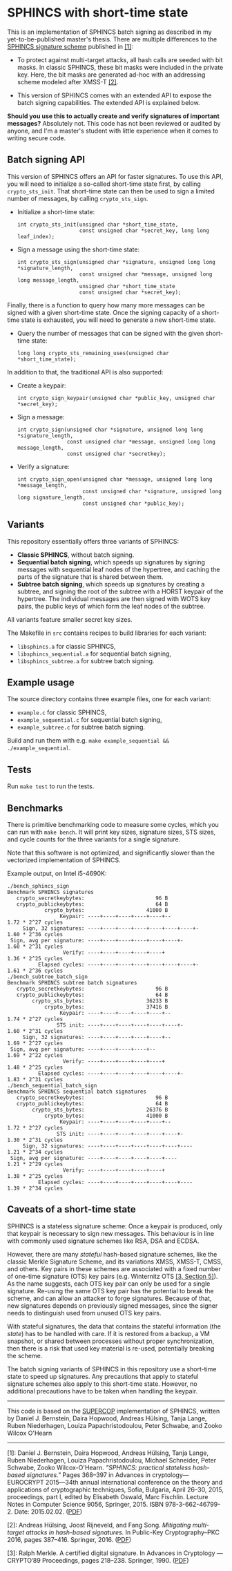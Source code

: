 # SPHINCS with short-time state

This is an implementation of SPHINCS batch signing as described in my
yet-to-be-published master's thesis.
There are multiple differences to
the [SPHINCS signature scheme](https://sphincs.cr.yp.to/index.html) published in [[1]](#1):

 - To protect against multi-target attacks, all hash calls are seeded with bit
   masks. In classic SPHINCS, these bit masks were included in the private key.
   Here, the bit masks are generated ad-hoc with an addressing scheme modeled
   after XMSS-T [[2]](#2).

 - This version of SPHINCS comes with an extended API to expose the batch
   signing capabilities. The extended API is explained below.

**Should you use this to actually create and verify signatures of important messages?**
Absolutely not. This code has not been reviewed or audited by anyone, and I'm a master's
student with little experience when it comes to writing secure code.

## Batch signing API

This version of SPHINCS offers an API for faster signatures. To use this API,
you will need to initialize a so-called short-time state first, by calling
`crypto_sts_init`. That short-time state can then be used to sign a limited
number of messages, by calling `crypto_sts_sign`.

 - Initialize a short-time state:
   ```
   int crypto_sts_init(unsigned char *short_time_state,
                       const unsigned char *secret_key, long long leaf_index);
   ```

 - Sign a message using the short-time state:
   ```
   int crypto_sts_sign(unsigned char *signature, unsigned long long *signature_length,
                       const unsigned char *message, unsigned long long message_length,
                       unsigned char *short_time_state
                       const unsigned char *secret_key);
   ```

Finally, there is a function to query how many more messages can be signed with
a given short-time state. Once the signing capacity of a short-time state is
exhausted, you will need to generate a new short-time state.

 - Query the number of messages that can be signed with the given short-time state:
   ```
   long long crypto_sts_remaining_uses(unsigned char *short_time_state);
   ```


In addition to that, the traditional API is also supported:

 - Create a keypair:
   ```
   int crypto_sign_keypair(unsigned char *public_key, unsigned char *secret_key);
   ```

 - Sign a message:
   ```
   int crypto_sign(unsigned char *signature, unsigned long long *signature_length,
                   const unsigned char *message, unsigned long long message_length,
                   const unsigned char *secretkey);
   ```

 - Verify a signature:
   ```
   int crypto_sign_open(unsigned char *message, unsigned long long *message_length,
                        const unsigned char *signature, unsigned long long signature_length,
                        const unsigned char *public_key);
   ```

## Variants

This repository essentially offers three variants of SPHINCS:

 - **Classic SPHINCS**, without batch signing.
 - **Sequential batch signing**, which speeds up signatures by signing messages
   with sequential leaf nodes of the hypertree, and caching the parts of the
   signature that is shared between them.
 - **Subtree batch signing**, which speeds up signatures by creating a subtree,
   and signing the root of the subtree with a HORST keypair of the hypertree.
   The individual messages are then signed with WOTS key pairs, the public keys
   of which form the leaf nodes of the subtree.

All variants feature smaller secret key sizes.

The Makefile in `src` contains recipes to build libraries for each variant:

 - `libsphincs.a` for classic SPHINCS,
 - `libsphincs_sequential.a` for sequential batch signing,
 - `libsphincs_subtree.a` for subtree batch signing.

## Example usage

The source directory contains three example files, one for each variant:

 - `example.c` for classic SPHINCS,
 - `example_sequential.c` for sequential batch signing,
 - `example_subtree.c` for subtree batch signing.

Build and run them with e.g. `make example_sequential && ./example_sequential`.

## Tests

Run `make test` to run the tests.

## Benchmarks

There is primitive benchmarking code to measure some cycles, which you can run
with `make bench`. It will print key sizes, signature sizes, STS sizes, and
cycle counts for the three variants for a single signature.

Note that this software is not optimized, and significantly slower than the
vectorized implementation of SPHINCS.

Example output, on Intel i5-4690K:

```
./bench_sphincs_sign
Benchmark SPHINCS signatures
   crypto_secretkeybytes:                       96 B
   crypto_publickeybytes:                       64 B
            crypto_bytes:                    41000 B
                 Keypair: ----+----+----+----+----+--              1.72 * 2^27 cycles
     Sign, 32 signatures: ----+----+----+----+----+----+----+-     1.60 * 2^36 cycles
 Sign, avg per signature: ----+----+----+----+----+----+-          1.60 * 2^31 cycles
                  Verify: ----+----+----+----+----+                1.36 * 2^25 cycles
          Elapsed cycles: ----+----+----+----+----+----+----+-     1.61 * 2^36 cycles
./bench_subtree_batch_sign
Benchmark SPHINCS subtree batch signatures
   crypto_secretkeybytes:                       96 B
   crypto_publickeybytes:                       64 B
        crypto_sts_bytes:                    36233 B
            crypto_bytes:                    37416 B
                 Keypair: ----+----+----+----+----+--              1.74 * 2^27 cycles
                STS init: ----+----+----+----+----+----+-          1.60 * 2^31 cycles
     Sign, 32 signatures: ----+----+----+----+----+--              1.69 * 2^27 cycles
 Sign, avg per signature: ----+----+----+----+--                   1.69 * 2^22 cycles
                  Verify: ----+----+----+----+----+                1.48 * 2^25 cycles
          Elapsed cycles: ----+----+----+----+----+----+-          1.83 * 2^31 cycles
./bench_sequential_batch_sign
Benchmark SPHINCS sequential batch signatures
   crypto_secretkeybytes:                       96 B
   crypto_publickeybytes:                       64 B
        crypto_sts_bytes:                    26376 B
            crypto_bytes:                    41000 B
                 Keypair: ----+----+----+----+----+--              1.72 * 2^27 cycles
                STS init: ----+----+----+----+----+----+-          1.30 * 2^31 cycles
     Sign, 32 signatures: ----+----+----+----+----+----+----       1.21 * 2^34 cycles
 Sign, avg per signature: ----+----+----+----+----+----            1.21 * 2^29 cycles
                  Verify: ----+----+----+----+----+                1.38 * 2^25 cycles
          Elapsed cycles: ----+----+----+----+----+----+----       1.39 * 2^34 cycles
```

## Caveats of a short-time state

SPHINCS is a stateless signature scheme: Once a keypair is produced,
only that keypair is necessary to sign new messages. This behaviour is in line
with commonly used signature schemes like RSA, DSA and ECDSA.

However, there are many *stateful* hash-based signature schemes, like the
classic Merkle Signature Scheme, and its variations XMSS, XMSS-T, CMSS, and
others. Key pairs in these schemes are associated with a fixed number of
one-time signature (OTS) key pairs (e.g. Winternitz OTS [[3, Section 5]](#3)).
As the name suggests, each OTS key pair can only be used for a single
signature. Re-using the same OTS key pair has the potential to break the
scheme, and can allow an attacker to forge signatures. Because of that, new
signatures depends on previously signed messages, since the signer needs to
distinguish used from unused OTS key pairs.

With stateful signatures, the data that contains the stateful information (the
_state_) has to be handled with care. If it is restored from a backup, a VM
snapshot, or shared between processes without proper synchronization, then
there is a risk that used key material is re-used, potentially breaking the
scheme.

The batch signing variants of SPHINCS in this repository use a short-time state
to speed up signatures. Any precautions that apply to stateful signature
schemes also apply to this short-time state. However, no additional precautions
have to be taken when handling the keypair.


---

This code is based on the [SUPERCOP](https://bench.cr.yp.to/supercop.html)
implementation of SPHINCS, written by
Daniel J. Bernstein,
Daira Hopwood,
Andreas Hülsing,
Tanja Lange,
Ruben Niederhagen,
Louiza Papachristodoulou,
Peter Schwabe, and
Zooko Wilcox O'Hearn

---

<span id="1">[1]</span>: Daniel J. Bernstein, Daira Hopwood, Andreas Hülsing,
Tanja Lange, Ruben Niederhagen, Louiza Papachristodoulou, Michael Schneider,
Peter Schwabe, Zooko Wilcox-O'Hearn. _"SPHINCS: practical stateless hash-based
signatures."_ Pages 368–397 in Advances in cryptology—EUROCRYPT 2015—34th
annual international conference on the theory and applications of cryptographic
techniques, Sofia, Bulgaria, April 26–30, 2015, proceedings, part I, edited by
Elisabeth Oswald, Marc Fischlin. Lecture Notes in Computer Science 9056,
Springer, 2015. ISBN 978-3-662-46799-2. Date: 2015.02.02.
([PDF](https://sphincs.cr.yp.to/sphincs-20141001.pdf))

<span id="2">[2]</span>: Andreas Hülsing, Joost Rijneveld, and Fang Song.
_Mitigating multi-target attacks in hash-based signatures._ In Public-Key
Cryptography–PKC 2016, pages 387–416. Springer, 2016.
([PDF](http://eprint.iacr.org/2015/1256.pdf))

<span id="3">[3]</span>: Ralph Merkle. A certified digital signature. In
Advances in Cryptology — CRYPTO’89 Proceedings, pages 218–238. Springer, 1990.
([PDF](http://www.merkle.com/papers/Certified1979.pdf))
